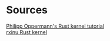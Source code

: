 # Sources

[Philipp Oppermann's Rust kernel tutorial](https://os.phil-opp.com/)  
[rxinu Rust kernel](https://github.com/robert-w-gries/rxinu)
